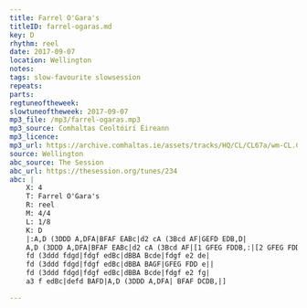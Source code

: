```yaml
---
title: Farrel O'Gara's
titleID: farrel-ogaras.md
key: D
rhythm: reel
date: 2017-09-07
location: Wellington
notes:
tags: slow-favourite slowsession
repeats: 
parts: 
regtuneoftheweek:
slowtuneoftheweek: 2017-09-07
mp3_file: /mp3/farrel-ogaras.mp3
mp3_source: Comhaltas Ceoltóirí Éireann
mp3_licence:
mp3_url: https://archive.comhaltas.ie/assets/tracks/HQ/CL/CL67a/wm-CL.CL67a.49.mp3/50fef485e73a8bbf1d5812cb6690f452/59b0a3fd
source: Wellington
abc_source: The Session
abc_url: https://thesession.org/tunes/234
abc: |
    X: 4
    T: Farrel O'Gara's
    R: reel
    M: 4/4
    L: 1/8
    K: D
    |:A,D (3DDD A,DFA|BFAF EABc|d2 cA (3Bcd AF|GEFD EDB,D|
    A,D (3DDD A,DFA|BFAF EABc|d2 cA (3Bcd AF|[1 GFEG FDDB,:|[2 GFEG FDD e||
    fd (3ddd fdgd|fdgf edBc|dBBA Bcde|fdgf e2 de|
    fd (3ddd fdgd|fdgf edBc|dBBA BAGF|GFEG FDD e||
    fd (3ddd fdgd|fdgf edBc|dBBA Bcde|fdgf e2 fg|
    a3 f edBc|defd BAFD|A,D (3DDD A,DFA| BFAF DCDB,|]

---
```

